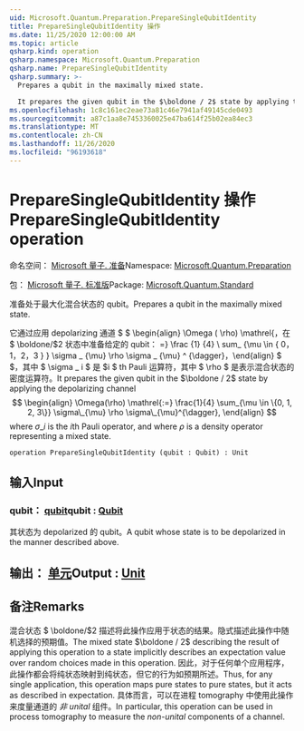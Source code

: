 ```yaml
---
uid: Microsoft.Quantum.Preparation.PrepareSingleQubitIdentity
title: PrepareSingleQubitIdentity 操作
ms.date: 11/25/2020 12:00:00 AM
ms.topic: article
qsharp.kind: operation
qsharp.namespace: Microsoft.Quantum.Preparation
qsharp.name: PrepareSingleQubitIdentity
qsharp.summary: >-
  Prepares a qubit in the maximally mixed state.

  It prepares the given qubit in the $\boldone / 2$ state by applying the depolarizing channel $$ \begin{align} \Omega(\rho) \mathrel{:=} \frac{1}{4} \sum_{\mu \in \{0, 1, 2, 3\}} \sigma\_{\mu} \rho \sigma\_{\mu}^{\dagger}, \end{align} $$ where $\sigma\_i$ is the $i$th Pauli operator, and where $\rho$ is a density operator representing a mixed state.
ms.openlocfilehash: 1c8c161ec2eae73a81c46e7941af49145cde0493
ms.sourcegitcommit: a87c1aa8e7453360025e47ba614f25b02ea84ec3
ms.translationtype: MT
ms.contentlocale: zh-CN
ms.lasthandoff: 11/26/2020
ms.locfileid: "96193618"
---
```

# <a name="preparesinglequbitidentity-operation"></a><span data-ttu-id="da616-102">PrepareSingleQubitIdentity 操作</span><span class="sxs-lookup"><span data-stu-id="da616-102">PrepareSingleQubitIdentity operation</span></span>

<span data-ttu-id="da616-103">命名空间： [Microsoft 量子. 准备](xref:Microsoft.Quantum.Preparation)</span><span class="sxs-lookup"><span data-stu-id="da616-103">Namespace: [Microsoft.Quantum.Preparation](xref:Microsoft.Quantum.Preparation)</span></span>

<span data-ttu-id="da616-104">包： [Microsoft 量子. 标准版](https://nuget.org/packages/Microsoft.Quantum.Standard)</span><span class="sxs-lookup"><span data-stu-id="da616-104">Package: [Microsoft.Quantum.Standard](https://nuget.org/packages/Microsoft.Quantum.Standard)</span></span>


<span data-ttu-id="da616-105">准备处于最大化混合状态的 qubit。</span><span class="sxs-lookup"><span data-stu-id="da616-105">Prepares a qubit in the maximally mixed state.</span></span>

<span data-ttu-id="da616-106">它通过应用 depolarizing 通道 $ $ \begin{align} \Omega ( \rho) \mathrel{，在 $ \boldone/$2 状态中准备给定的 qubit： =} \frac {1} {4} \ sum_ {\mu \in \{ 0，1，2，3 \} } \sigma \_ {\mu} \rho \sigma \_ {\mu} ^ {\dagger}，\end{align} $ $，其中 $ \sigma \_ i $ 是 $i $ th Pauli 运算符，其中 $ \rho $ 是表示混合状态的密度运算符。</span><span class="sxs-lookup"><span data-stu-id="da616-106">It prepares the given qubit in the $\boldone / 2$ state by applying the depolarizing channel $$ \begin{align} \Omega(\rho) \mathrel{:=} \frac{1}{4} \sum_{\mu \in \{0, 1, 2, 3\}} \sigma\_{\mu} \rho \sigma\_{\mu}^{\dagger}, \end{align} $$ where $\sigma\_i$ is the $i$th Pauli operator, and where $\rho$ is a density operator representing a mixed state.</span></span>

```qsharp
operation PrepareSingleQubitIdentity (qubit : Qubit) : Unit
```


## <a name="input"></a><span data-ttu-id="da616-107">输入</span><span class="sxs-lookup"><span data-stu-id="da616-107">Input</span></span>

### <a name="qubit--qubit"></a><span data-ttu-id="da616-108">qubit： [qubit](xref:microsoft.quantum.lang-ref.qubit)</span><span class="sxs-lookup"><span data-stu-id="da616-108">qubit : [Qubit](xref:microsoft.quantum.lang-ref.qubit)</span></span>

<span data-ttu-id="da616-109">其状态为 depolarized 的 qubit。</span><span class="sxs-lookup"><span data-stu-id="da616-109">A qubit whose state is to be depolarized in the manner described above.</span></span>



## <a name="output--unit"></a><span data-ttu-id="da616-110">输出： [单元](xref:microsoft.quantum.lang-ref.unit)</span><span class="sxs-lookup"><span data-stu-id="da616-110">Output : [Unit](xref:microsoft.quantum.lang-ref.unit)</span></span>



## <a name="remarks"></a><span data-ttu-id="da616-111">备注</span><span class="sxs-lookup"><span data-stu-id="da616-111">Remarks</span></span>

<span data-ttu-id="da616-112">混合状态 $ \boldone/$2 描述将此操作应用于状态的结果。隐式描述此操作中随机选择的预期值。</span><span class="sxs-lookup"><span data-stu-id="da616-112">The mixed state $\boldone / 2$ describing the result of applying this operation to a state implicitly describes an expectation value over random choices made in this operation.</span></span>
<span data-ttu-id="da616-113">因此，对于任何单个应用程序，此操作都会将纯状态映射到纯状态，但它的行为如预期所述。</span><span class="sxs-lookup"><span data-stu-id="da616-113">Thus, for any single application, this operation maps pure states to pure states, but it acts as described in expectation.</span></span>
<span data-ttu-id="da616-114">具体而言，可以在进程 tomography 中使用此操作来度量通道的 *非 unital* 组件。</span><span class="sxs-lookup"><span data-stu-id="da616-114">In particular, this operation can be used in process tomography to measure the *non-unital* components of a channel.</span></span>